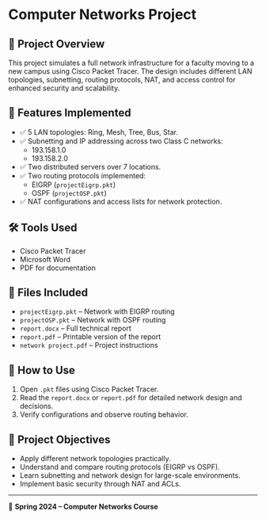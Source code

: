 # Computer Networks Project

## 📌 Project Overview
This project simulates a full network infrastructure for a faculty moving to a new campus using Cisco Packet Tracer. The design includes different LAN topologies, subnetting, routing protocols, NAT, and access control for enhanced security and scalability.

## 🧩 Features Implemented
- ✅ 5 LAN topologies: Ring, Mesh, Tree, Bus, Star.
- ✅ Subnetting and IP addressing across two Class C networks:
  - 193.158.1.0
  - 193.158.2.0
- ✅ Two distributed servers over 7 locations.
- ✅ Two routing protocols implemented:
  - EIGRP (`projectEigrp.pkt`)
  - OSPF (`projectOSP.pkt`)
- ✅ NAT configurations and access lists for network protection.

## 🛠️ Tools Used
- Cisco Packet Tracer
- Microsoft Word
- PDF for documentation

## 📁 Files Included
- `projectEigrp.pkt` – Network with EIGRP routing
- `projectOSP.pkt` – Network with OSPF routing
- `report.docx` – Full technical report
- `report.pdf` – Printable version of the report
- `network project.pdf` – Project instructions

## 📝 How to Use
1. Open `.pkt` files using Cisco Packet Tracer.
2. Read the `report.docx` or `report.pdf` for detailed network design and decisions.
3. Verify configurations and observe routing behavior.

## 🧠 Project Objectives
- Apply different network topologies practically.
- Understand and compare routing protocols (EIGRP vs OSPF).
- Learn subnetting and network design for large-scale environments.
- Implement basic security through NAT and ACLs.

---

📅 **Spring 2024 – Computer Networks Course**
